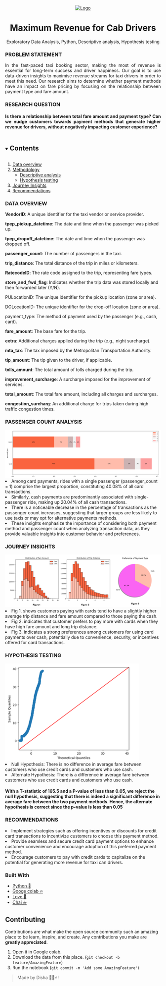 </span>


<br />
<p align="center">
  <a href="https://github.com/kanitmann/hackathon_readme_template">
    <img src="https://cdn-icons-png.flaticon.com/512/1535/1535791.png" alt="Logo" width="90" height="90">
  </a> 

  <h1 align="center">Maximum Revenue for Cab Drivers</h1>
  <p align = "center"> Exploratory Data Analysis, Python, Descriptive analysis, Hypothesis testing</p>
<h3 align="left">PROBLEM STATEMENT</h3><p align="justify">In the fast-paced taxi booking sector, making the most of revenue is essential for long-term success and driver happiness. Our goal is to use data-driven insights to maximise revenue streams for taxi drivers in order to meet this need. Our research aims to determine whether payment methods have an impact on fare pricing by focusing on the relationship between payment type and fare amount.</p>


  <h3 align="left">RESEARCH QUESTION</h3><h4 align="justify">Is there a relationship between total fare amount and payment type? Can we nudge customers towards payment methods that generate higher revenue for drivers, without negatively impacting customer experience?</h4>

<details open="open">
  <summary><h2 style="display: inline-block">Contents</h2></summary>
  <ol>
    <li>
      <a href="#about-the-project">Data overview</a>
    </li>
    <li>
      <a href="#about-the-project">Methodology</a>
      <ul>
        <li><a href="#about-the-project">Descriptive analysis</a></li>
        <li><a href="#about-the-project">Hypothesis testing</a></li>
      </ul>
    </li>
    <li>
      <a href="#about-the-project">Journey Insights </a>
    </li>
    <li><a href="#about-the-project">Recommendations</a></li>
  </ol>
</details>
<h3>DATA OVERVIEW</h3>

<b>VendorID</b>: A unique identifier for the taxi vendor or service provider.

<b>tpep_pickup_datetime</b>: The date and time when the passenger was picked up.

<b>tpep_dropoff_datetime</b>: The date and time when the passenger was dropped off.

<b>passenger_count</b>: The number of passengers in the taxi.

<b>trip_distance</b>: The total distance of the trip in miles or kilometers.

<b>RatecodeID</b>: The rate code assigned to the trip, representing fare types.

<b>store_and_fwd_flag</b>: Indicates whether the trip data was stored locally and then forwarded later (Y/N).

<b></b>PULocationID: The unique identifier for the pickup location (zone or area).

<b></b>DOLocationID: The unique identifier for the drop-off location (zone or area).

<b></b>payment_type: The method of payment used by the passenger (e.g., cash, card).

<b>fare_amount</b>: The base fare for the trip.

<b>extra</b>: Additional charges applied during the trip (e.g., night surcharge).

<b>mta_tax</b>: The tax imposed by the Metropolitan Transportation Authority.

<b>tip_amount</b>: The tip given to the driver, if applicable.

<b>tolls_amount</b>: The total amount of tolls charged during the trip.

<b>improvement_surcharge</b>: A surcharge imposed for the improvement of services.

<b>total_amount</b>: The total fare amount, including all charges and surcharges.

<b>congestion_surcharg</b>: An additional charge for trips taken during high traffic congestion times.

<h3>PASSENGER COUNT ANALYSIS</h3>
<img src="Figure 1 (1).png" alt="Logo">
<li><a>Among card payments, rides with a single passenger (passenger_count = 1) comprise the largest proportion, constituting 40.08% of all card transactions.</a></li>
<li><a>Similarly, cash payments are predominantly associated with single-passenger ride, making up 20.04% of all cash transactions.</a></li>
<li><a> There is a noticeable decrease in the percentage of transactions as the passenger count increases, suggesting that larger groups are less likely to use taxis or may opt for alternative payments methods.</a> </li>
<li><a>These insights emphasize the importance of considering both payment method and passenger count when analyzing transaction data, as they provide valuable insights into customer behavior and preferences.</a></li>

<h3>JOURNEY INSIGHTS</h3>
<img src="Figure 1.png" alt="Logo">
<li><a>Fig 1. shows customers paying with cards tend to have a slightly higher average trip distance and fare amount compared to those paying the cash.</a></li>
<li><a>Fig 2. indicates that customer prefers to pay more with cards when they have high fare amount and long trip distance.</a></li>
<li><a>Fig 3. indicates a strong preferences among customers for using card payments over cash, potentially due to convenience, security, or incentives offered for card transactions.</a></li>

<h3>HYPOTHESIS TESTING</h3>
<img src="Figure 1 (2).png" alt="Logo">
<li>Null Hypothesis: There is no difference in average fare between customers who use credit cards and customers who use cash.</li>
<li>Alternate Hypothesis: There is a difference in average fare between customers who use credit cards and customers who use cash.</li>
<h4>With a T-statistic of 165.5 and a P-value of less than 0.05, we reject the null hypothesis, suggesting that there is indeed a significant difference in average fare between the two payment methods. Hence, the alternate hypothesis is correct since the p-value is less than 0.05</h4>



<h3>RECOMMENDATIONS</h3>
<li>
  <a>Implement strategies such as offering incentives or discounts for credit card transactions to incentivize customers to choose this payment method.</a>
</li>
<li>
  <a>Provide seamless and secure credit card payment options to enhance customer convenience and encourage adoption of this preferred payment method.</a>
</li>
<li>
  <a>Encourage customers to pay with credit cards to capitalize on the potential for generating more revenue for taxi can drivers.</a>
</li>

### Built With

- [Python 🐍](https://www.python.org/)
- [Googe colab 🔥](https://colab.research.google.com/)
- [Love 💝](https://en.wikipedia.org/wiki/Love)
- [Chai ☕](https://en.wikipedia.org/wiki/Masala_chai)





   


## Contributing

Contributions are what make the open source community such an amazing place to be learn, inspire, and create. Any contributions you make are **greatly appreciated**.

1. Open it in Google colab.
2. Download the data from this place.  (`git checkout -b feature/AmazingFeature`)
3. Run the notebook (`git commit -m 'Add some AmazingFeature'`)


> Made by Disha 🙋‍♀️⚡!


<!-- MARKDOWN LINKS & IMAGES -->
<!-- https://www.markdownguide.org/basic-syntax/#reference-style-links -->

[product-screenshot]: (images/screenshot.png)
